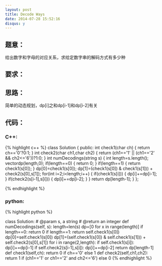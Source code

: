 ```yaml
---
layout: post
title: Decode Ways
date: 2014-07-28 15:52:16
disqus: y
---
```


## 题意：
给出数字和字母的对应关系，求给定数字串的解码方式有多少种

## 要求：


## 思路：
简单的动态规划，dp[i]之和dp[i-1]和dp[i-2]有关

## 代码：

### C++:

{% highlight c++ %}
class Solution {
public:
    int check1(char ch)
    {
        return ch=='0'?0:1;
    }
    int check2(char ch1,char ch2)
    {
        return (ch1=='1' || (ch1=='2' && ch2<='6'))?1:0;
    }
    int numDecodings(string s) {
        int length=s.length();
        vector<int>dp(length,0);
        if(length==0)
        {
            return 0;
        }
        if(length==1)
        {
            return check1(s[0]);
        }
        dp[0]=check1(s[0]);
        dp[1]=(check1(s[0]) & check1(s[1])) + check2(s[0],s[1]);
        for(int i=2;i<length;i++)
        {
            if(check1(s[i]))
            {
                dp[i]+=dp[i-1];
            }
            if(check2(s[i-1],s[i]))
            {
                dp[i]+=dp[i-2];
            }
        }
        return dp[length-1];
    }
};


 {% endhighlight %}
### python:

{% highlight python %}

class Solution:
    # @param s, a string
    # @return an integer
    def numDecodings(self, s):
        length=len(s)
        dp=[0 for x in range(length)]
        if length==0:
            return 0
        if length==1:
            return self.check1(s[0])
        dp[0]=self.check1(s[0])
        dp[1]=(self.check1(s[0]) & self.check1(s[1])) + self.check2(s[0],s[1])
        for i in range(2,length):
            if self.check1(s[i]):
                dp[i]+=dp[i-1]
            if self.check2(s[i-1],s[i]):
                dp[i]+=dp[i-2]
        return dp[length-1]
    def check1(self,ch):
        return 0 if ch=='0' else 1
    def check2(self,ch1,ch2):
        return 1 if (ch1=='1' or ch1=='2' and ch2<='6') else 0
 {% endhighlight %}

